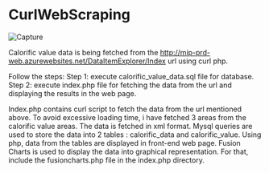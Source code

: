 
# CurlWebScraping


![Capture](https://user-images.githubusercontent.com/64549960/119282857-0c42f200-bc33-11eb-9ed3-ae5d8505cac1.PNG)

Calorific value data is being fetched from the http://mip-prd-web.azurewebsites.net/DataItemExplorer/Index url using curl php.

Follow the steps:
Step 1: execute calorific_value_data.sql file for database.
Step 2: execute index.php file for fetching the data from the url and displaying the results in the web page.

Index.php contains curl script to fetch the data from the url mentioned above. To avoid excessive loading time, i have fetched 3 areas from the calorific value areas.
The data is fetched in xml format.
Mysql queries are used to store the data into 2 tables : calorific_data and calorific_value.
Using php, data from the tables are displayed in front-end web page.
Fusion Charts is used to display the data into graphical representation. For that, include the fusioncharts.php file in the index.php directory. 
